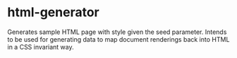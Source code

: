 # html-generator
Generates sample HTML page with style given the seed parameter. 
Intends to be used for generating data to map document renderings back into HTML in a CSS invariant way.